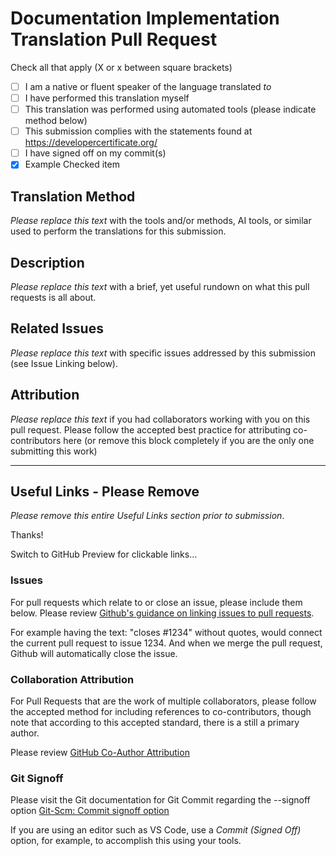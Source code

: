 # Documentation Implementation Translation Pull Request

Check all that apply (X or x between square brackets)

- [ ] I am a native or fluent speaker of the language translated *to*
- [ ] I have performed this translation myself
- [ ] This translation was performed using automated tools (please indicate method below)
- [ ] This submission complies with the statements found at <https://developercertificate.org/>
- [ ] I have signed off on my commit(s)
- [x] Example Checked item

## Translation Method

*Please replace this text* with the tools and/or methods, AI tools, or similar used to perform the
translations for this submission.

## Description

*Please replace this text* with a brief, yet useful rundown on what this pull requests is all about.

## Related Issues

*Please replace this text* with specific issues addressed by this submission (see Issue Linking below).

## Attribution

*Please replace this text* if you had collaborators working with you on this pull request. Please follow
the accepted best practice for attributing co-contributors here (or remove this block completely if you
are the only one submitting this work)

_________________

## Useful Links - Please Remove

*Please remove this entire Useful Links section prior to submission*.

Thanks!

Switch to GitHub Preview for clickable links…

### Issues

For pull requests which relate to or close an issue, please include them below.
Please review [Github's guidance on linking issues to pull requests](https://docs.github.com/en/issues/tracking-your-work-with-issues/linking-a-pull-request-to-an-issue).

For example having the text: "closes #1234" without quotes, would connect the current pull
request to issue 1234.  And when we merge the pull request, Github will automatically close the issue.

### Collaboration Attribution

For Pull Requests that are the work of multiple collaborators, please follow the accepted
method for including references to co-contributors, though note that according to this accepted
standard, there is a still a primary author.

Please review [GitHub Co-Author Attribution](https://docs.github.com/en/pull-requests/committing-changes-to-your-project/creating-and-editing-commits/creating-a-commit-with-multiple-authors)

### Git Signoff

Please visit the Git documentation for Git Commit regarding the --signoff option
[Git-Scm: Commit signoff option](https://git-scm.com/docs/git-commit#Documentation/git-commit.txt---signoff)

If you are using an editor such as VS Code, use a *Commit (Signed Off)* option, for example, to accomplish this using your tools.
